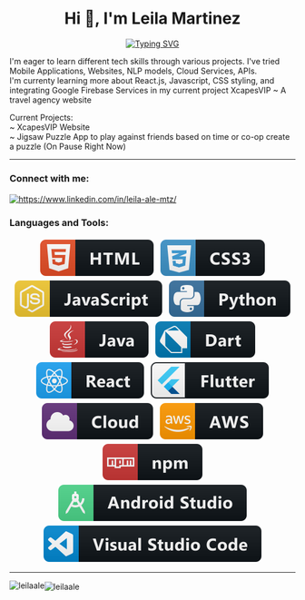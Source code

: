 <h1 align="center">Hi 👋, I'm Leila Martinez</h1>

<p align="center">
  <a href="https://git.io/typing-svg"><img src="https://readme-typing-svg.demolab.com?font=Fira+Code&pause=1000&width=435&lines=A+Full-Stack+Developer+at+El+Paso+TX" alt="Typing SVG" /></a>
</p>

I'm eager to learn different tech skills through various projects. I've tried Mobile Applications, Websites, NLP models, Cloud Services, APIs. <br/>
I'm currenty learning more about React.js, Javascript, CSS styling, and integrating Google Firebase Services in my current project XcapesVIP ~ A travel agency website<br/>

Current Projects: <br/>
~ XcapesVIP Website <br/>
~ Jigsaw Puzzle App to play against friends based on time or co-op create a puzzle (On Pause Right Now)<br/>

---
<h3 align="left">Connect with me:</h3>
<p align="left">
<a href="https://www.linkedin.com/in/leila-ale-mtz/" target="blank"><img align="center" src="https://raw.githubusercontent.com/rahuldkjain/github-profile-readme-generator/master/src/images/icons/Social/linked-in-alt.svg" alt="https://www.linkedin.com/in/leila-ale-mtz/" height="30" width="40" /></a>
</p>

<h3 align="left">Languages and Tools:</h3>

<p align="center">
  <!-- For more icons please follow  https://github.com/MikeCodesDotNET/ColoredBadges -->
  <img src="https://raw.githubusercontent.com/8bithemant/8bithemant/master/svg/dev/languages/html.svg" alt="html" style="vertical-align:top; margin:4px">
  <img src="https://github.com/MikeCodesDotNET/ColoredBadges/raw/refs/heads/master/svg/dev/languages/css3.svg" alt="css" style="vertical-align:top; margin:4px">
  <img src="https://raw.githubusercontent.com/8bithemant/8bithemant/master/svg/dev/languages/js.svg" alt="js" style="vertical-align:top; margin:4px">
  <img src="https://raw.githubusercontent.com/8bithemant/8bithemant/master/svg/dev/languages/python.svg" alt="python" style="vertical-align:top; margin:4px">
  <img src="https://github.com/MikeCodesDotNET/ColoredBadges/raw/refs/heads/master/svg/dev/languages/java.svg" alt="java" style="vertical-align:top; margin:4px">
  <img src="https://github.com/MikeCodesDotNET/ColoredBadges/raw/refs/heads/master/svg/dev/languages/dart.svg" alt="dart" style="vertical-align:top; margin:4px">
  <br/>
  <img src="https://raw.githubusercontent.com/8bithemant/8bithemant/master/svg/dev/frameworks/react.svg" alt="react" style="vertical-align:top; margin:4px">
  <img src="https://raw.githubusercontent.com/MikeCodesDotNET/ColoredBadges/refs/heads/master/svg/dev/frameworks/flutter.svg" alt="flutter" style="vertical-align:top; margin:4px">
  <img src="https://raw.githubusercontent.com/8bithemant/8bithemant/master/svg/dev/misc/cloud.svg" alt="cloud" style="vertical-align:top; margin:4px">
  <img src="https://raw.githubusercontent.com/8bithemant/8bithemant/master/svg/dev/services/aws.svg" alt="aws" style="vertical-align:top; margin:4px">
  <img src="https://raw.githubusercontent.com/8bithemant/8bithemant/master/svg/dev/services/npm.svg" alt="npm" style="vertical-align:top; margin:4px">
  <br/>
  <img src="https://github.com/MikeCodesDotNET/ColoredBadges/raw/refs/heads/master/svg/dev/tools/android_studio.svg" alt="androidStudio" style="vertical-align:top; margin:4px">

  <img src="https://raw.githubusercontent.com/8bithemant/8bithemant/master/svg/dev/tools/visualstudio_code.svg" alt="vscode" style="vertical-align:top; margin:4px">
</p>

---

<p><img align="left" src="https://github-readme-stats.vercel.app/api/top-langs?username=leilaale&show_icons=true&locale=en&layout=compact" alt="leilaale" /></p>

<p><img align="center" src="https://github-readme-streak-stats.herokuapp.com/?user=leilaale&" alt="leilaale" /></p>
